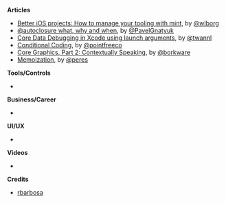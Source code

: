 **Articles**

* [Better iOS projects: How to manage your tooling with mint](https://www.number42.de/blog/2018/07/03/mint-2018-07-03-mint.html), by [@wlborg](https://twitter.com/wlborg)
* [@autoclosure what, why and when](https://medium.com/ios-os-x-development/https-medium-com-pavelgnatyuk-autoclosure-what-why-and-when-swift-641dba585ece), by [@PavelGnatyuk](https://twitter.com/PavelGnatyuk)
* [Core Data Debugging in Xcode using launch arguments](https://www.avanderlee.com/debugging/core-data-debugging-xcode/), by [@twannl](https://twitter.com/twannl)
* [Conditional Coding](https://www.pointfree.co/blog/posts/8-conditional-coding), by [@pointfreeco](https://twitter.com/pointfreeco)
* [Core Graphics, Part 2: Contextually Speaking](https://www.bignerdranch.com/blog/core-graphics-part-2-contextually-speaking/), by [@borkware](https://twitter.com/borkware)
* [Memoization](https://ruiper.es/2018/07/03/memoization/), by [@peres](https://twitter.com/peres)

**Tools/Controls**

* 

**Business/Career**

* 

**UI/UX**

* 

**Videos**

* 

**Credits**

* [rbarbosa](https://github.com/rbarbosa)
